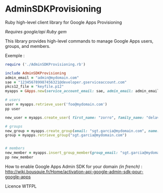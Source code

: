 # AdminSDKProvisioning
Ruby high-level client library for Google Apps Provisioning

*Requires google/api Ruby gem*

This library provides high-level commands to manage Google Apps users, groups, and members.

Exemple :    
```ruby
require ('./AdminSDKProvisioning.rb')

include AdminSDKProvisioning
admin_email = "admin@mydomain.com"
sae = "123456789987456321@developer.gserviceaccount.com"
pkcs12_file = "keyfile.p12"
myapps = GApps.new(service_account_email: sae, admin_email: admin_email, pkcs12_file: pkcs12_file, domain: "mydomain.com")

# users
user = myapps.retrieve_user('foo@mydomain.com')
pp user

new_user = myapps.create_user( first_name: "zorro", family_name: "delavega", email: "zorro@mydomain.com", password: "tornado")

# groups
new_group = myapps.create_group(email: "sgt.garcia@mydomain.com", name: "Garcia", description: "Sergent Garcia Fan Club")
group = myapps.retrieve_group("sgt.garcia@mydomain.com")


# members
new_member = myapps.insert_group_member(group_email: "sgt.garcia@mydomain.com", email: "zorro@mydomain.com")
pp new_member
```


How to enable Google Apps Admin SDK for your domain *(in french)* : http://wiki.bousquie.fr/Home/activation-api-google-admin-sdk-pour-google-apps


Licence WTFPL
